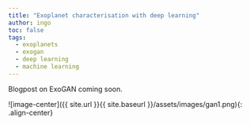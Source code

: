 ```yaml
---
title: "Exoplanet characterisation with deep learning"
author: ingo
toc: false
tags:
  - exoplanets
  - exogan
  - deep learning
  - machine learning
---
```


Blogpost on ExoGAN coming soon.

![image-center]({{ site.url }}{{ site.baseurl }}/assets/images/gan1.png){: .align-center}
